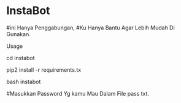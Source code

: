 # InstaBot
#ini Hanya Penggabungan,
#Ku Hanya Bantu Agar Lebih Mudah Di Gunakan.

Usage


cd instabot

pip2 install -r requirements.tx

bash instabot


#Masukkan Password Yg kamu Mau Dalam File pass txt.
